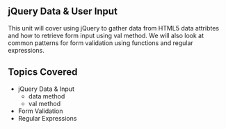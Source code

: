

## jQuery Data & User Input

This unit will cover using jQuery to gather data from HTML5 data attribtes and how to retrieve form input using val method. We will also look at common patterns for form validation using functions and regular expressions.

## Topics Covered

- jQuery Data & Input
  - data method
  - val method
- Form Validation
- Regular Expressions